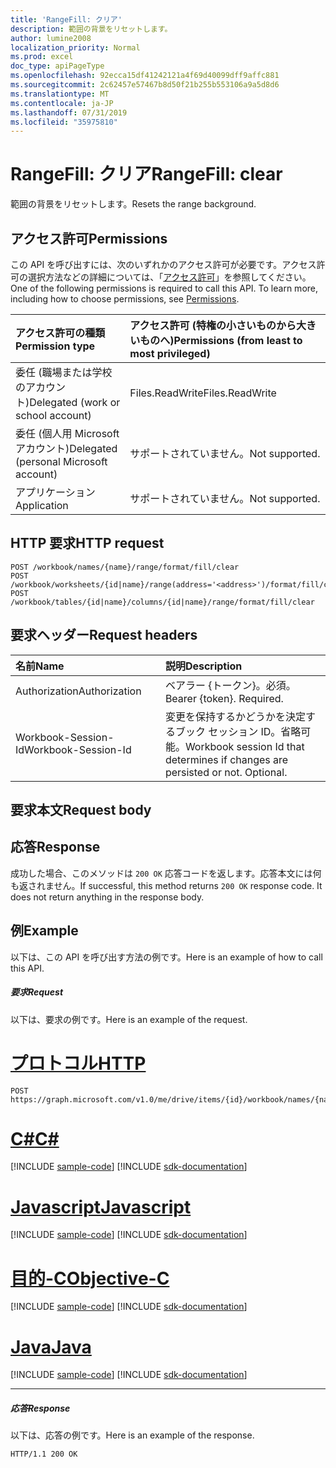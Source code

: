 ```yaml
---
title: 'RangeFill: クリア'
description: 範囲の背景をリセットします。
author: lumine2008
localization_priority: Normal
ms.prod: excel
doc_type: apiPageType
ms.openlocfilehash: 92ecca15df41242121a4f69d40099dff9affc881
ms.sourcegitcommit: 2c62457e57467b8d50f21b255b553106a9a5d8d6
ms.translationtype: MT
ms.contentlocale: ja-JP
ms.lasthandoff: 07/31/2019
ms.locfileid: "35975810"
---
```

# <a name="rangefill-clear"></a><span data-ttu-id="93ed5-103">RangeFill: クリア</span><span class="sxs-lookup"><span data-stu-id="93ed5-103">RangeFill: clear</span></span>

<span data-ttu-id="93ed5-104">範囲の背景をリセットします。</span><span class="sxs-lookup"><span data-stu-id="93ed5-104">Resets the range background.</span></span>
## <a name="permissions"></a><span data-ttu-id="93ed5-105">アクセス許可</span><span class="sxs-lookup"><span data-stu-id="93ed5-105">Permissions</span></span>
<span data-ttu-id="93ed5-p101">この API を呼び出すには、次のいずれかのアクセス許可が必要です。アクセス許可の選択方法などの詳細については、「[アクセス許可](/graph/permissions-reference)」を参照してください。</span><span class="sxs-lookup"><span data-stu-id="93ed5-p101">One of the following permissions is required to call this API. To learn more, including how to choose permissions, see [Permissions](/graph/permissions-reference).</span></span>

|<span data-ttu-id="93ed5-108">アクセス許可の種類</span><span class="sxs-lookup"><span data-stu-id="93ed5-108">Permission type</span></span>      | <span data-ttu-id="93ed5-109">アクセス許可 (特権の小さいものから大きいものへ)</span><span class="sxs-lookup"><span data-stu-id="93ed5-109">Permissions (from least to most privileged)</span></span>              |
|:--------------------|:---------------------------------------------------------|
|<span data-ttu-id="93ed5-110">委任 (職場または学校のアカウント)</span><span class="sxs-lookup"><span data-stu-id="93ed5-110">Delegated (work or school account)</span></span> | <span data-ttu-id="93ed5-111">Files.ReadWrite</span><span class="sxs-lookup"><span data-stu-id="93ed5-111">Files.ReadWrite</span></span>    |
|<span data-ttu-id="93ed5-112">委任 (個人用 Microsoft アカウント)</span><span class="sxs-lookup"><span data-stu-id="93ed5-112">Delegated (personal Microsoft account)</span></span> | <span data-ttu-id="93ed5-113">サポートされていません。</span><span class="sxs-lookup"><span data-stu-id="93ed5-113">Not supported.</span></span>    |
|<span data-ttu-id="93ed5-114">アプリケーション</span><span class="sxs-lookup"><span data-stu-id="93ed5-114">Application</span></span> | <span data-ttu-id="93ed5-115">サポートされていません。</span><span class="sxs-lookup"><span data-stu-id="93ed5-115">Not supported.</span></span> |

## <a name="http-request"></a><span data-ttu-id="93ed5-116">HTTP 要求</span><span class="sxs-lookup"><span data-stu-id="93ed5-116">HTTP request</span></span>
<!-- { "blockType": "ignored" } -->
```http
POST /workbook/names/{name}/range/format/fill/clear
POST /workbook/worksheets/{id|name}/range(address='<address>')/format/fill/clear
POST /workbook/tables/{id|name}/columns/{id|name}/range/format/fill/clear

```
## <a name="request-headers"></a><span data-ttu-id="93ed5-117">要求ヘッダー</span><span class="sxs-lookup"><span data-stu-id="93ed5-117">Request headers</span></span>
| <span data-ttu-id="93ed5-118">名前</span><span class="sxs-lookup"><span data-stu-id="93ed5-118">Name</span></span>       | <span data-ttu-id="93ed5-119">説明</span><span class="sxs-lookup"><span data-stu-id="93ed5-119">Description</span></span>|
|:---------------|:----------|
| <span data-ttu-id="93ed5-120">Authorization</span><span class="sxs-lookup"><span data-stu-id="93ed5-120">Authorization</span></span>  | <span data-ttu-id="93ed5-p102">ベアラー {トークン}。必須。</span><span class="sxs-lookup"><span data-stu-id="93ed5-p102">Bearer {token}. Required.</span></span> |
| <span data-ttu-id="93ed5-123">Workbook-Session-Id</span><span class="sxs-lookup"><span data-stu-id="93ed5-123">Workbook-Session-Id</span></span>  | <span data-ttu-id="93ed5-p103">変更を保持するかどうかを決定するブック セッション ID。省略可能。</span><span class="sxs-lookup"><span data-stu-id="93ed5-p103">Workbook session Id that determines if changes are persisted or not. Optional.</span></span>|

## <a name="request-body"></a><span data-ttu-id="93ed5-126">要求本文</span><span class="sxs-lookup"><span data-stu-id="93ed5-126">Request body</span></span>

## <a name="response"></a><span data-ttu-id="93ed5-127">応答</span><span class="sxs-lookup"><span data-stu-id="93ed5-127">Response</span></span>

<span data-ttu-id="93ed5-p104">成功した場合、このメソッドは `200 OK` 応答コードを返します。応答本文には何も返されません。</span><span class="sxs-lookup"><span data-stu-id="93ed5-p104">If successful, this method returns `200 OK` response code. It does not return anything in the response body.</span></span>

## <a name="example"></a><span data-ttu-id="93ed5-130">例</span><span class="sxs-lookup"><span data-stu-id="93ed5-130">Example</span></span>
<span data-ttu-id="93ed5-131">以下は、この API を呼び出す方法の例です。</span><span class="sxs-lookup"><span data-stu-id="93ed5-131">Here is an example of how to call this API.</span></span>
##### <a name="request"></a><span data-ttu-id="93ed5-132">要求</span><span class="sxs-lookup"><span data-stu-id="93ed5-132">Request</span></span>
<span data-ttu-id="93ed5-133">以下は、要求の例です。</span><span class="sxs-lookup"><span data-stu-id="93ed5-133">Here is an example of the request.</span></span>

# <a name="httptabhttp"></a>[<span data-ttu-id="93ed5-134">プロトコル</span><span class="sxs-lookup"><span data-stu-id="93ed5-134">HTTP</span></span>](#tab/http)
<!-- {
  "blockType": "request",
  "name": "rangefill_clear"
}-->
```http
POST https://graph.microsoft.com/v1.0/me/drive/items/{id}/workbook/names/{name}/range/format/fill/clear
```
# <a name="ctabcsharp"></a>[<span data-ttu-id="93ed5-135">C#</span><span class="sxs-lookup"><span data-stu-id="93ed5-135">C#</span></span>](#tab/csharp)
[!INCLUDE [sample-code](../includes/snippets/csharp/rangefill-clear-csharp-snippets.md)]
[!INCLUDE [sdk-documentation](../includes/snippets/snippets-sdk-documentation-link.md)]

# <a name="javascripttabjavascript"></a>[<span data-ttu-id="93ed5-136">Javascript</span><span class="sxs-lookup"><span data-stu-id="93ed5-136">Javascript</span></span>](#tab/javascript)
[!INCLUDE [sample-code](../includes/snippets/javascript/rangefill-clear-javascript-snippets.md)]
[!INCLUDE [sdk-documentation](../includes/snippets/snippets-sdk-documentation-link.md)]

# <a name="objective-ctabobjc"></a>[<span data-ttu-id="93ed5-137">目的-C</span><span class="sxs-lookup"><span data-stu-id="93ed5-137">Objective-C</span></span>](#tab/objc)
[!INCLUDE [sample-code](../includes/snippets/objc/rangefill-clear-objc-snippets.md)]
[!INCLUDE [sdk-documentation](../includes/snippets/snippets-sdk-documentation-link.md)]

# <a name="javatabjava"></a>[<span data-ttu-id="93ed5-138">Java</span><span class="sxs-lookup"><span data-stu-id="93ed5-138">Java</span></span>](#tab/java)
[!INCLUDE [sample-code](../includes/snippets/java/rangefill-clear-java-snippets.md)]
[!INCLUDE [sdk-documentation](../includes/snippets/snippets-sdk-documentation-link.md)]

---


##### <a name="response"></a><span data-ttu-id="93ed5-139">応答</span><span class="sxs-lookup"><span data-stu-id="93ed5-139">Response</span></span>
<span data-ttu-id="93ed5-140">以下は、応答の例です。</span><span class="sxs-lookup"><span data-stu-id="93ed5-140">Here is an example of the response.</span></span> 
<!-- {
  "blockType": "response",
  "truncated": true
} -->
```http
HTTP/1.1 200 OK
```

<!-- uuid: 8fcb5dbc-d5aa-4681-8e31-b001d5168d79
2015-10-25 14:57:30 UTC -->
<!-- {
  "type": "#page.annotation",
  "description": "RangeFill: clear",
  "keywords": "",
  "section": "documentation",
  "tocPath": "",
  "suppressions": [
  ]
}-->
